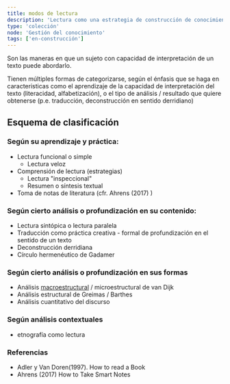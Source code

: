 ```yaml
---
title: modos de lectura
description: 'Lectura como una estrategia de construcción de conocimiento'
type: 'colección'
node: 'Gestión del conocimiento'
tags: ['en-construcción']
---
```


Son las maneras en que un sujeto con capacidad de interpretación de un texto puede abordarlo.

Tienen múltiples formas de categorizarse, según el énfasis que se haga en caracteristicas como el aprendizaje de la capacidad de interpretación del texto (literacidad, alfabetización), o el tipo de análisis / resultado que quiere obtenerse (p.e. traducción, deconstrucción en sentido derridiano)

## Esquema de clasificación

### Según su aprendizaje y práctica:

- Lectura funcional o simple
	- Lectura veloz
- Comprensión de lectura (estrategias)
	- Lectura "inspeccional"
	- Resumen o síntesis textual
- Toma de notas de literatura (cfr. Ahrens (2017) )

### Según cierto análisis o profundización en su contenido:

- Lectura sintópica o lectura paralela
- Traducción como práctica creativa - formal de profundización en el sentido de un texto
- Deconstrucción derridiana
- Círculo hermenéutico de Gadamer

### Según cierto análisis o profundización en sus formas

- Análisis [macroestructural](https://en.wikipedia.org/wiki/Macrostructure_(linguistics)) / microestructural de van Dijk
- Análisis estructural de Greimas / Barthes
- Análisis cuantitativo del discurso

### Según análisis contextuales 

- etnografía como lectura

### Referencias

- Adler y Van Doren(1997). How to read a Book
- Ahrens (2017) How to Take Smart Notes